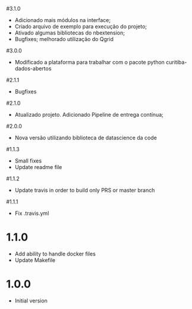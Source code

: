 #3.1.0
- Adicionado mais módulos na interface; 
- Criado arquivo de exemplo para execução do projeto;
- Ativado algumas bibliotecas do nbextension;
- Bugfixes; melhorado utilização do Qgrid

#3.0.0
- Modificado a plataforma para trabalhar com o pacote python curitiba-dados-abertos

#2.1.1
- Bugfixes

#2.1.0
- Atualizado projeto. Adicionado Pipeline de entrega contínua;

#2.0.0
- Nova versão utilizando biblioteca de datascience da code

#1.1.3
- Small fixes
- Update readme file

#1.1.2
- Update travis in order to build only PRS or master branch

#1.1.1
- Fix .travis.yml

# 1.1.0
- Add ability to handle docker files
- Update Makefile

# 1.0.0
- Initial version
